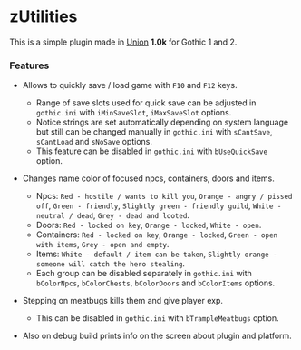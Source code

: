# zUtilities

This is a simple plugin made in [Union](https://worldofplayers.ru/threads/40376/) **1.0k** for Gothic 1 and 2.

### Features

- Allows to quickly save / load game with `F10` and `F12` keys.

  - Range of save slots used for quick save can be adjusted in `gothic.ini` with `iMinSaveSlot`, `iMaxSaveSlot` options.
  - Notice strings are set automatically depending on system language but still can be changed manually in `gothic.ini` with `sCantSave`, `sCantLoad` and `sNoSave` options.
  - This feature can be disabled in `gothic.ini` with `bUseQuickSave` option.

- Changes name color of focused npcs, containers, doors and items.

  - Npcs: `Red - hostile / wants to kill you`, `Orange - angry / pissed off`, `Green - friendly`, `Slightly green - friendly guild`, `White - neutral / dead`, `Grey - dead and looted`.
  - Doors: `Red - locked on key`, `Orange - locked`, `White - open`.
  - Containers: `Red - locked on key`, `Orange - locked`, `Green - open with items`, `Grey - open and empty`.
  - Items: `White - default / item can be taken`, `Slightly orange - someone will catch the hero stealing`.
  - Each group can be disabled separately in `gothic.ini` with `bColorNpcs`, `bColorChests`, `bColorDoors` and `bColorItems` options.

- Stepping on meatbugs kills them and give player exp.

  - This can be disabled in `gothic.ini` with `bTrampleMeatbugs` option.

- Also on debug build prints info on the screen about plugin and platform.
